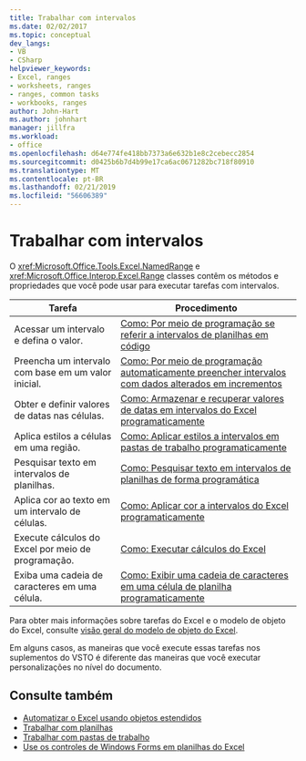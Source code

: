 ```yaml
---
title: Trabalhar com intervalos
ms.date: 02/02/2017
ms.topic: conceptual
dev_langs:
- VB
- CSharp
helpviewer_keywords:
- Excel, ranges
- worksheets, ranges
- ranges, common tasks
- workbooks, ranges
author: John-Hart
ms.author: johnhart
manager: jillfra
ms.workload:
- office
ms.openlocfilehash: d64e774fe418bb7373a6e632b1e8c2cebecc2854
ms.sourcegitcommit: d0425b6b7d4b99e17ca6ac0671282bc718f80910
ms.translationtype: MT
ms.contentlocale: pt-BR
ms.lasthandoff: 02/21/2019
ms.locfileid: "56606389"
---
```

# <a name="work-with-ranges"></a>Trabalhar com intervalos
  O <xref:Microsoft.Office.Tools.Excel.NamedRange> e <xref:Microsoft.Office.Interop.Excel.Range> classes contêm os métodos e propriedades que você pode usar para executar tarefas com intervalos.

|Tarefa|Procedimento|
|----------|---------------|
|Acessar um intervalo e defina o valor.|[Como: Por meio de programação se referir a intervalos de planilhas em código](../vsto/how-to-programmatically-refer-to-worksheet-ranges-in-code.md)|
|Preencha um intervalo com base em um valor inicial.|[Como: Por meio de programação automaticamente preencher intervalos com dados alterados em incrementos](../vsto/how-to-programmatically-automatically-fill-ranges-with-incrementally-changing-data.md)|
|Obter e definir valores de datas nas células.|[Como: Armazenar e recuperar valores de datas em intervalos do Excel programaticamente](../vsto/how-to-programmatically-store-and-retrieve-date-values-in-excel-ranges.md)|
|Aplica estilos a células em uma região.|[Como: Aplicar estilos a intervalos em pastas de trabalho programaticamente](../vsto/how-to-programmatically-apply-styles-to-ranges-in-workbooks.md)|
|Pesquisar texto em intervalos de planilhas.|[Como: Pesquisar texto em intervalos de planilhas de forma programática](../vsto/how-to-programmatically-search-for-text-in-worksheet-ranges.md)|
|Aplica cor ao texto em um intervalo de células.|[Como: Aplicar cor a intervalos do Excel programaticamente](../vsto/how-to-programmatically-apply-color-to-excel-ranges.md)|
|Execute cálculos do Excel por meio de programação.|[Como: Executar cálculos do Excel](../vsto/how-to-programmatically-run-excel-calculations-programmatically.md)|
|Exiba uma cadeia de caracteres em uma célula.|[Como: Exibir uma cadeia de caracteres em uma célula de planilha programaticamente](../vsto/how-to-programmatically-display-a-string-in-a-worksheet-cell.md)|

 Para obter mais informações sobre tarefas do Excel e o modelo de objeto do Excel, consulte [visão geral do modelo de objeto do Excel](../vsto/excel-object-model-overview.md).

 Em alguns casos, as maneiras que você execute essas tarefas nos suplementos do VSTO é diferente das maneiras que você executar personalizações no nível do documento.

## <a name="see-also"></a>Consulte também
- [Automatizar o Excel usando objetos estendidos](../vsto/automating-excel-by-using-extended-objects.md)
- [Trabalhar com planilhas](../vsto/working-with-worksheets.md)
- [Trabalhar com pastas de trabalho](../vsto/working-with-workbooks.md)
- [Use os controles de Windows Forms em planilhas do Excel](../vsto/using-windows-forms-controls-on-excel-worksheets.md)
